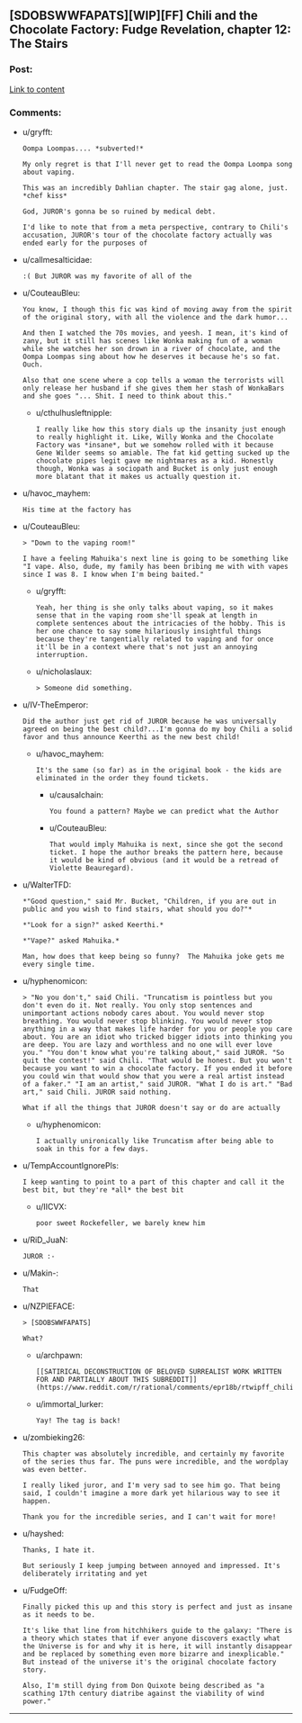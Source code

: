 ## [SDOBSWWFAPATS][WIP][FF] Chili and the Chocolate Factory: Fudge Revelation, chapter 12: The Stairs

### Post:

[Link to content](https://www.fanfiction.net/s/13451176/12/Chili-and-the-Chocolate-Factory-Fudge-Revelation)

### Comments:

- u/gryfft:
  ```
  Oompa Loompas.... *subverted!*

  My only regret is that I'll never get to read the Oompa Loompa song about vaping.

  This was an incredibly Dahlian chapter. The stair gag alone, just. *chef kiss*

  God, JUROR's gonna be so ruined by medical debt.

  I'd like to note that from a meta perspective, contrary to Chili's accusation, JUROR's tour of the chocolate factory actually was ended early for the purposes of
  ```

- u/callmesalticidae:
  ```
  :( But JUROR was my favorite of all of the
  ```

- u/CouteauBleu:
  ```
  You know, I though this fic was kind of moving away from the spirit of the original story, with all the violence and the dark humor...

  And then I watched the 70s movies, and yeesh. I mean, it's kind of zany, but it still has scenes like Wonka making fun of a woman while she watches her son drown in a river of chocolate, and the Oompa Loompas sing about how he deserves it because he's so fat. Ouch.

  Also that one scene where a cop tells a woman the terrorists will only release her husband if she gives them her stash of WonkaBars and she goes "... Shit. I need to think about this."
  ```

  - u/cthulhusleftnipple:
    ```
    I really like how this story dials up the insanity just enough to really highlight it. Like, Willy Wonka and the Chocolate Factory was *insane*, but we somehow rolled with it because Gene Wilder seems so amiable. The fat kid getting sucked up the chocolate pipes legit gave me nightmares as a kid. Honestly though, Wonka was a sociopath and Bucket is only just enough more blatant that it makes us actually question it.
    ```

- u/havoc_mayhem:
  ```
  His time at the factory has
  ```

- u/CouteauBleu:
  ```
  > "Down to the vaping room!"

  I have a feeling Mahuika's next line is going to be something like "I vape. Also, dude, my family has been bribing me with with vapes since I was 8. I know when I'm being baited."
  ```

  - u/gryfft:
    ```
    Yeah, her thing is she only talks about vaping, so it makes sense that in the vaping room she'll speak at length in complete sentences about the intricacies of the hobby. This is her one chance to say some hilariously insightful things because they're tangentially related to vaping and for once it'll be in a context where that's not just an annoying interruption.
    ```

  - u/nicholaslaux:
    ```
    > Someone did something.
    ```

- u/IV-TheEmperor:
  ```
  Did the author just get rid of JUROR because he was universally agreed on being the best child?...I'm gonna do my boy Chili a solid favor and thus announce Keerthi as the new best child!
  ```

  - u/havoc_mayhem:
    ```
    It's the same (so far) as in the original book - the kids are eliminated in the order they found tickets.
    ```

    - u/causalchain:
      ```
      You found a pattern? Maybe we can predict what the Author
      ```

    - u/CouteauBleu:
      ```
      That would imply Mahuika is next, since she got the second ticket. I hope the author breaks the pattern here, because it would be kind of obvious (and it would be a retread of Violette Beauregard).
      ```

- u/WalterTFD:
  ```
  *"Good question," said Mr. Bucket, "Children, if you are out in public and you wish to find stairs, what should you do?"*

  *"Look for a sign?" asked Keerthi.*

  *"Vape?" asked Mahuika.*

  Man, how does that keep being so funny?  The Mahuika joke gets me every single time.
  ```

- u/hyphenomicon:
  ```
  > "No you don't," said Chili. "Truncatism is pointless but you don't even do it. Not really. You only stop sentences and unimportant actions nobody cares about. You would never stop breathing. You would never stop blinking. You would never stop anything in a way that makes life harder for you or people you care about. You are an idiot who tricked bigger idiots into thinking you are deep. You are lazy and worthless and no one will ever love you." "You don't know what you're talking about," said JUROR. "So quit the contest!" said Chili. "That would be honest. But you won't because you want to win a chocolate factory. If you ended it before you could win that would show that you were a real artist instead of a faker." "I am an artist," said JUROR. "What I do is art." "Bad art," said Chili. JUROR said nothing.

  What if all the things that JUROR doesn't say or do are actually
  ```

  - u/hyphenomicon:
    ```
    I actually unironically like Truncatism after being able to soak in this for a few days.
    ```

- u/TempAccountIgnorePls:
  ```
  I keep wanting to point to a part of this chapter and call it the best bit, but they're *all* the best bit
  ```

  - u/IICVX:
    ```
    poor sweet Rockefeller, we barely knew him
    ```

- u/RiD_JuaN:
  ```
  JUROR :-
  ```

- u/Makin-:
  ```
  That
  ```

- u/NZPIEFACE:
  ```
  > [SDOBSWWFAPATS]

  What?
  ```

  - u/archpawn:
    ```
    [[SATIRICAL DECONSTRUCTION OF BELOVED SURREALIST WORK WRITTEN FOR AND PARTIALLY ABOUT THIS SUBREDDIT]](https://www.reddit.com/r/rational/comments/epr18b/rtwipff_chili_and_the_chocolate_factory_chapter_8/felpfgb/)
    ```

  - u/immortal_lurker:
    ```
    Yay! The tag is back!
    ```

- u/zombieking26:
  ```
  This chapter was absolutely incredible, and certainly my favorite of the series thus far. The puns were incredible, and the wordplay was even better.

  I really liked juror, and I'm very sad to see him go. That being said, I couldn't imagine a more dark yet hilarious way to see it happen.

  Thank you for the incredible series, and I can't wait for more!
  ```

- u/hayshed:
  ```
  Thanks, I hate it.

  But seriously I keep jumping between annoyed and impressed. It's deliberately irritating and yet
  ```

- u/FudgeOff:
  ```
  Finally picked this up and this story is perfect and just as insane as it needs to be.

  It's like that line from hitchhikers guide to the galaxy: "There is a theory which states that if ever anyone discovers exactly what the Universe is for and why it is here, it will instantly disappear and be replaced by something even more bizarre and inexplicable." But instead of the universe it's the original chocolate factory story.

  Also, I'm still dying from Don Quixote being described as "a scathing 17th century diatribe against the viability of wind power."
  ```

---

